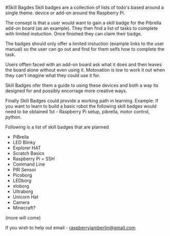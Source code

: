 #Skill Bagdes
Skill badges are a collection of lists of todo's based around a single theme. device or add-on around the Raspberry Pi.

The consept is that a user would want to gain a skill badge for the Pibrella add-on board (as an example). They then find a list of tasks to complete with limited instuction. Once finished they can claim their badge.

The badges should only offer a limited instuction (example links to the user manual) so the user can go out and find for them selfs how to complete the task.

Users offten faced with an add-on board ask what it does and then leaves the board alone without even using it. Motovation is low to work it out when they can't imagine what they could use it for.

Skill Badges ofer them a guide to using these devices and both a way its designed for and possibly encorrage more creative ways.
 
Finally Skill Badges could provide a working path in learning. Example: If you want to learn to build a basic robot the following skill badges would need to be obtained 1st - Raspberry Pi setup, pibrella, motor control, python.

Following is a list of skill badges that are planned

* PiBrella
* LED Blinky
* Explorer HAT
* Scratch Basics
* Raspberry Pi = SSH
* Command Line
* PIR Sensor
* Picoborg
* LEDborg
* xloborg
* Ultraborg
* Unicorn Hat
* Camera
* Minecraft?

(more will come)

If you wish to help out email - raspberryjamberlin@gmail.com

